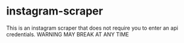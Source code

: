# instagram-scraper
This is an instagram scraper that does not require you to enter an api credentials. WARNING MAY BREAK AT ANY TIME
